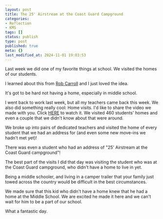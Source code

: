```yaml
---
layout: post
title: The 25' Airstream at the Coast Guard Campground
categories:
- Reflection
- KMS
tags: []
status: publish
type: post
published: true
meta: {}
last_modified_at: 2024-11-01 19:03:53
---
```


Last week we did one of my favorite things at school. We visited the homes of our students.

I learned about this from 
[Rob Carroll](http://www.transformativeprincipal.org/?s=rob+carroll) and I just loved the idea.

It's got to be hard not having a home, especially in middle school.

I went back to work last week, but all my teachers came back this week. We also did something really cool: Home visits. I'd like to share the video we made with you. Click 
[HERE](https://www.dropbox.com/s/u0sjvpujfpcurhn/home%20visits%202016.MOV?dl=0) to watch it. We visited 460 students' homes and even a couple that we didn't know about that were around.

We broke up into pairs of dedicated teachers and visited the home of every student that we had an address for (and even some new move-ins we hadn't met yet)!

There was even a student who had an address of "25' Airstream at the Coast Guard campground"!

The best part of the visits I did that day was visiting the student who was at the Coast Guard campground, who didn't have a home to live in yet.

Being a middle schooler, and living in a camper trailer that your family just towed across the country would be difficult in the best circumstances.

We made sure that this kid who didn't have a home knew that he had a home at the Middle School. We are excited he made it here and we can't wait for him to be a part of our school.

What a fantastic day.

